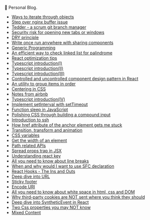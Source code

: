  🚚 Personal Blog.

* [Ways to iterate through objects](https://github.com/n0ruSh/blogs/blob/master/articles/Ways%20to%20iterate%20through%20objects.md)
* [Step over nginx buffer issue](https://github.com/n0ruSh/blogs/blob/master/articles/Nginx%20Buffer%20Problem.md)
* [Tedder - a scrum git branch manager](https://github.com/n0ruSh/blogs/blob/master/articles/Tedder%20-%20a%20scrum%20git%20branch%20manager.md)
* [Security risk for opening new tabs or windows](https://github.com/n0ruSh/blogs/blob/master/articles/Security%20risk%20for%20opening%20new%20tabs%20or%20windows.md)
* [DRY principle](https://github.com/n0ruSh/blogs/blob/master/articles/DRY%20principle.md)
* [Write once run anywhere with sharing components](https://github.com/n0ruSh/blogs/blob/master/articles/Write%20once%20run%20anywhere%20with%20sharing%20components.md)
* [Generic Programming](https://github.com/n0ruSh/blogs/blob/master/articles/Generic%20Programming.md)
* [An efficient way to check linked list for palindrome](https://github.com/n0ruSh/blogs/blob/master/articles/An%20efficient%20way%20to%20check%20linked%20list%20for%20palindrome.md)
* [React optimization tips](https://github.com/n0ruSh/blogs/blob/master/articles/React%20optimization%20tips.md)
* [Typescript introduction(Ⅰ)](https://github.com/n0ruSh/blogs/blob/master/articles/Typescript%20introduction(%E2%85%A0).md)
* [Typescript introduction(ⅠI)](https://github.com/n0ruSh/blogs/blob/master/articles/Typescript%20introduction(%E2%85%A1).md)
* [Typescript introduction(ⅠII)](https://github.com/n0ruSh/blogs/blob/master/articles/Typescript%20introduction(%E2%85%A0II).md)
* [Controlled and uncontrolled component design pattern in React](https://github.com/n0ruSh/blogs/blob/master/articles/Controlled%20and%20uncontrolled%20component%20design%20pattern%20in%20React.md)
* [An utility to group items in order](https://github.com/n0ruSh/blogs/blob/master/articles/An%20Utility%20to%20group%20items%20in%20order.md)
* [Centering in CSS](https://github.com/n0ruSh/blogs/blob/master/articles/Centering%20in%20CSS.md)
* [Notes from airbnb](https://github.com/n0ruSh/blogs/blob/master/articles/Notes%20from%20airbnb.md)
* [Typescript introduction(ⅠV)](https://github.com/n0ruSh/blogs/blob/master/articles/Typescript%20introduction(IV).md)
* [Implement setInterval with setTimeout](https://github.com/n0ruSh/blogs/blob/master/articles/Implement%20setInterval%20with%20setTimeout.md)
* [Function sleep in JavaScript](https://github.com/n0ruSh/blogs/blob/master/articles/Function%20sleep%20in%20JavaScript.md)
* [Polishing CSS through building a compound input](https://github.com/n0ruSh/blogs/blob/master/articles/Polishing%20CSS%20through%20building%20a%20compound%20input.md)
* [Introduction to ssh](https://github.com/n0ruSh/blogs/blob/master/articles/Introduction%20to%20ssh.md)
* [How href attribute of the anchor element gets me stuck](https://github.com/n0ruSh/blogs/blob/master/articles/How%20href%20attribute%20of%20the%20anchor%20element%20gets%20me%20stuck.md)
* [Transition, transform and animation](https://github.com/n0ruSh/blogs/blob/master/articles/Transition%2C%20transform%20and%20animation.md)
* [CSS variables](https://github.com/n0ruSh/blogs/blob/master/articles/CSS%20variables.md)
* [Get the width of an element](https://github.com/n0ruSh/blogs/blob/master/articles/Get%20the%20width%20of%20an%20element.md)
* [Path related APIs](https://github.com/n0ruSh/blogs/blob/master/articles/Path%20related%20APIs.md)
* [Spread props trap in JSX](https://github.com/n0ruSh/blogs/blob/master/articles/Spread%20props%20trap%20in%20JSX.md)
* [Understanding react key](https://github.com/n0ruSh/blogs/blob/master/articles/Understanding%20react%20key.md)
* [All you need to know about line breaks](https://github.com/n0ruSh/blogs/blob/master/articles/All%20you%20need%20to%20know%20about%20line%20breaks.md)
* [When and why would I want to use SFC declaration](https://github.com/n0ruSh/blogs/blob/master/articles/When%20and%20why%20would%20I%20want%20to%20use%20SFC%20declaration.md)
* [React Hooks - The Ins and Outs](https://github.com/n0ruSh/blogs/blob/master/articles/React%20Hooks%20-%20The%20Ins%20and%20Outs.md)
* [Deep dive into URL](https://github.com/n0ruSh/blogs/blob/master/articles/Deep%20dive%20into%20URL.md)
* [Sticky footer](https://github.com/n0ruSh/blogs/blob/master/articles/Deep%20dive%20into%20URL.md)
* [Encode URI](https://github.com/n0ruSh/blogs/blob/master/articles/Encode%20URI.md)
* [All you need to know about white space in html, css and DOM](https://github.com/n0ruSh/blogs/blob/master/articles/All%20you%20need%20to%20know%20about%20white%20space%20in%20html%2C%20css%20and%20DOM.md)
* [Why third-party cookies are NOT sent where you think they should](https://github.com/n0ruSh/blogs/blob/master/articles/Why%20third-party%20cookies%20are%20NOT%20sent%20where%20you%20think%20they%20should.md)
* [Deep dive into SyntheticEvent in React](https://github.com/n0ruSh/blogs/blob/master/articles/Deep%20dive%20into%20SyntheticEvent%20in%20React.md)
* [Two Css properties you may NOT know](https://github.com/n0ruSh/blogs/blob/master/articles/Two%20Css%20properties%20you%20may%20NOT%20know.md)
* [Mixed Content](https://github.com/n0ruSh/blogs/blob/master/articles/Mixed%20content.md)